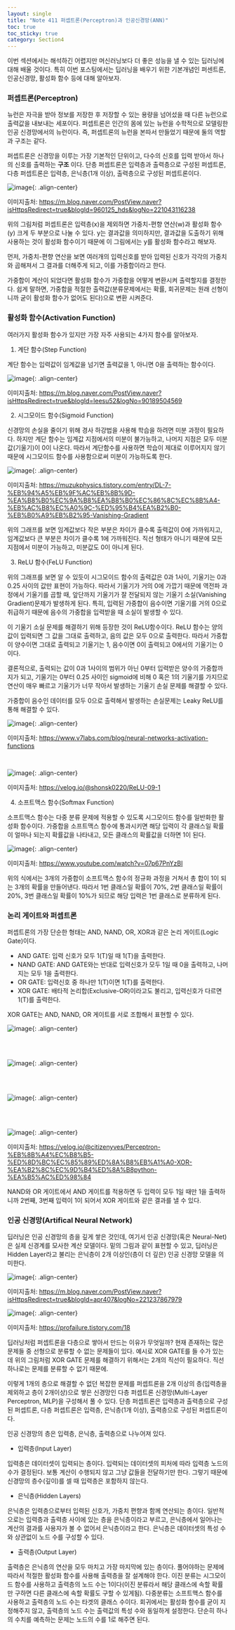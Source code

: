 ```yaml
---
layout: single
title: "Note 411 퍼셉트론(Perceptron)과 인공신경망(ANN)"
toc: true
toc_sticky: true
category: Section4
---
```


이번 섹션에서는 해석하긴 어렵지만 머신러닝보다 더 좋은 성능을 낼 수 있는 딥러닝에 대해 배울 것이다. 특히 이번 포스팅에서는 딥러닝을 배우기 위한 기본개념인 퍼센트론, 인공신경망, 활성화
함수 등에 대해 알아보자.

### 퍼셉트론(Perceptron)
뉴런은 자극을 받아 정보를 저장한 후 저장할 수 있는 용량을 넘어섰을 때 다른 뉴런으로 출력값을 내보내는 세포이다. 퍼셉트론은 인간의 몸에 있는 뉴런을 수학적으로 모델링한 인공 신경망에서의 뉴런이다. 즉, 퍼셉트론의 뉴런을 본따서 만들었기 때문에 둘의 역할과 구조는 같다.

퍼셉트론은 신경망을 이루는 가장 기본적인 단위이고, 다수의 신호를 입력 받아서 하나의 신호를 출력하는 **구조** 이다. 단층 퍼셉트론은 입력층과 출력층으로 구성된 퍼셉트론, 다층 퍼셉트론은 입력층, 은닉층(1개 이상), 출력층으로 구성된 퍼셉트론이다.

![image](https://user-images.githubusercontent.com/97672187/165420850-ffcd20cd-ee28-4edd-8c13-6231da0c2886.png){: .align-center}

이미지출처: https://m.blog.naver.com/PostView.naver?isHttpsRedirect=true&blogId=960125_hds&logNo=221043116238

위의 그림처럼 퍼셉트론은 입력층(x)을 제외하면 가중치-편향 연산(w)과 활성화 함수(y) 크게 두 부분으로 나눌 수 있다. y는 결과값을 의미하지만, 결과값을 도출하기 위해 사용하는 것이
활성화 함수이기 때문에 이 그림에서는 y를 활성화 함수라고 해보자.

먼저, 가중치-편향 연산을 보면 여러개의 입력신호를 받아 입력된 신호가 각각의 가중치와 곱해져서 그 결과를 더해주게 되고, 이를 가중합이라고 한다.

가중합이 계산이 되었다면 활성화 함수가 가중합을 어떻게 변환시켜 출력할지를 결정한다. 쉽게 말하면, 가중합을 적절한 출력값(분류문제에서는 확률, 회귀문제는 원래 선형이니까 굳이
활성화 함수가 없어도 된다)으로 변환 시켜준다.

### 활성화 함수(Activation Function)
여러가지 활성화 함수가 있지만 가장 자주 사용되는 4가지 함수를 알아보자.

1) 계단 함수(Step Function)

계단 함수는 입력값이 임계값을 넘기면 출력값을 1, 아니면 0을 출력하는 함수이다.

![image](https://user-images.githubusercontent.com/97672187/165421654-5d3ab06a-b7bd-4420-a2cc-a0cb6821d5da.png){: .align-center}

이미지출처: https://m.blog.naver.com/PostView.naver?isHttpsRedirect=true&blogId=leesu52&logNo=90189504569


2) 시그모이드 함수(Sigmoid Function)

신경망의 손실을 줄이기 위해 경사 하강법을 사용해 학습을 하려면 미분 과정이 필요하다. 하지만 계단 함수는 임계값 지점에서의 미분이 불가능하고, 나머지 지점은 모두 미분값(기울기)이
0이 나온다. 따라서 계단함수를 사용하면 학습이 제대로 이루어지지 않기 때문에 시그모이드 함수를 사용함으로써 미분이 가능하도록 한다.

![image](https://user-images.githubusercontent.com/97672187/165478281-a70260d3-3912-4d56-b13e-f2cec6f52fe7.png){: .align-center}

이미지출처: https://muzukphysics.tistory.com/entry/DL-7-%EB%94%A5%EB%9F%AC%EB%8B%9D-%EA%B8%B0%EC%9A%B8%EA%B8%B0%EC%86%8C%EC%8B%A4-%EB%AC%B8%EC%A0%9C-%ED%95%B4%EA%B2%B0-%EB%B0%A9%EB%B2%95-Vanishing-Gradient

위의 그래프를 보면 임계값보다 작은 부분은 차이가 클수록 출력값이 0에 가까워지고, 임계값보다 큰 부분은 차이가 클수록 1에 가까워진다.
직선 형태가 아니기 때문에 모든 지점에서 미분이 가능하고, 미분값도 0이 아니게 된다.

3) ReLU 함수(FeLU Function)

위의 그래프를 보면 알 수 있듯이 시그모이드 함수의 출력값은 0과 1사이, 기울기는 0과 0.25 사이의 값만 표현이 가능하다. 따라서 기울기가 거의 0에 가깝기 때문에 역전파 과정에서 기울기를 곱할 때, 앞단까지 기울기가 잘 전달되지 않는
기울기 소실(Vanishing Gradient)문제가 발생하게 된다. 특히, 입력된 가중합이 음수이면 기울기를 거의 0으로 취급하기 때문에 음수의 가중합을 입력받을 때 소실이 발생할 수 있다.

이 기울기 소실 문제를 해결하기 위해 등장한 것이 ReLU함수이다.
ReLU 함수는 양의 값이 입력되면 그 값을 그대로 출력하고, 음의 값은 모두 0으로 출력한다. 따라서 가중합이 양수이면 그대로 출력되고 기울기는 1, 음수이면 0이 출력되고 0에서의
기울기는 0이다. 

결론적으로, 출력되는 값이 0과 1사이의 범위가 아닌 0부터 입력받은 양수의 가중합까지가 되고, 기울기는 0부터 0.25 사이인 sigmoid에 비해 0 혹은 1의 기울기를 가지므로 연산이 매우 빠르고 기울기가 너무 작아서 발생하는 기울기 손실 문제를 해결할 수 있다. 

가중합이 음수인 데이터를 모두 0으로 출력해서 발생하는 손실문제는 Leaky ReLU를 통해 해결할 수 있다.

![image](https://user-images.githubusercontent.com/97672187/165422719-20835c7b-150a-424a-b0c6-f80a42aa1b84.png){: .align-center}

이미지출처: https://www.v7labs.com/blog/neural-networks-activation-functions

<br>

![image](https://user-images.githubusercontent.com/97672187/165422533-31d70af8-550d-4661-ba1b-1ed8352276b4.png){: .align-center}

이미지출처: https://velog.io/@shonsk0220/ReLU-09-1


4) 소프트맥스 함수(Softmax Function)

소프트맥스 함수는 다중 분류 문제에 적용할 수 있도록 시그모이드 함수를 일반화한 활성화 함수이다. 가중합을 소프트맥스 함수에 통과시키면 해당 입력이 각 클래스일 확률이 얼마나 되는지
확률값을 나타내고, 모든 클래스의 확률값을 더하면 1이 된다. 

![image](https://user-images.githubusercontent.com/97672187/165423247-1f822515-dfc7-4fa3-a74a-4ed37059a9ed.png){: .align-center}

이미지출처: https://www.youtube.com/watch?v=07p67PnYzBI

위의 식에서는 3개의 가중합이 소프트맥스 함수의 정규화 과정을 거쳐서 총 합이 1이 되는 3개의 확률을 만들어낸다. 
따라서 1번 클래스일 확률이 70%, 2번 클래스일 확률이 20%, 3번 클래스일 확률이 10%가 되므로 해당 입력은 1번 클래스로 분류하게 된다.

### 논리 게이트와 퍼셉트론
퍼셉트론의 가장 단순한 형태는 AND, NAND, OR, XOR과 같은 논리 게이트(Logic Gate)이다.

- AND GATE: 입력 신호가 모두 1(T)일 때 1(T)을 출력한다.
- NAND GATE: AND GATE와는 반대로 입력신호가 모두 1일 때 0을 출력하고, 나머지는 모두 1을 출력한다.
- OR GATE: 입력신호 중 하나만 1(T)이면 1(T)를 출력한다.
- XOR GATE: 배타적 논리합(Exclusive-OR)이라고도 불리고, 입력신호가 다르면 1(T)를 출력한다.

XOR GATE는 AND, NAND, OR 게이트를 서로 조합해서 표현할 수 있다.

![image](https://user-images.githubusercontent.com/97672187/165428282-2fc75566-7153-42d4-aec8-fe217c556df0.png){: .align-center}

<br>


<br>

![image](https://user-images.githubusercontent.com/97672187/165428351-89391e12-a400-48e9-a558-4725e9d80f5e.png){: .align-center}

<br>


<br>

![image](https://user-images.githubusercontent.com/97672187/165428397-3082e4c0-1135-4209-9206-e48fb92b2ed1.png){: .align-center}

<br>


<br>

![image](https://user-images.githubusercontent.com/97672187/165428420-9748346f-0907-4395-b097-bb5287613bbd.png){: .align-center}

이미지출처: https://velog.io/@citizenyves/Perceptron-%EB%8B%A4%EC%B8%B5-%ED%8D%BC%EC%85%89%ED%8A%B8%EB%A1%A0-XOR-%EA%B2%8C%EC%9D%B4%ED%8A%B8python-%EA%B5%AC%ED%98%84

NAND와 OR 게이트에서 AND 게이트를 적용하면 두 입력이 모두 1일 때만 1을 출력하니까 2번째, 3번째 입력이 1이 되어서 XOR 게이트와 같은 결과를 낼 수 있다.

### 인공 신경망(Artifical Neural Network)
딥러닝은 인공 신경망의 층을 깊게 쌓은 것인데, 여기서 인공 신경망(혹은 Neural-Net)은 실제 신경계를 모사한 계산 모델이다. 밑의 그림과 같이 표현할 수 있고,
딥러닝은 Hidden Layer라고 불리는 은닉층이 2개 이상인(층이 더 깊은) 인공 신경망 모델을 의미한다.

![image](https://user-images.githubusercontent.com/97672187/165429549-f3e86b58-07d1-417e-b589-9389e1ad3f19.png){: .align-center}

이미지출처: https://m.blog.naver.com/PostView.naver?isHttpsRedirect=true&blogId=apr407&logNo=221237867979


![image](https://user-images.githubusercontent.com/97672187/165428966-20b61ce2-7972-4a42-9f38-fb26b3a7e8b4.png){: .align-center}

이미지출처: https://profailure.tistory.com/18

딥러닝처럼 퍼셉트론을 다층으로 쌓아서 만드는 이유가 무엇일까? 현재 존재하는 많은 문제들 중 선형으로 분류할 수 없는 문제들이 있다. 
예시로 XOR GATE를 들 수가 있는데 위의 그림처럼 XOR GATE 문제를 해결하기 위해서는 2개의 직선이 필요하다. 직선 하나로는 문제를 분류할 수 없기 때문에.

이렇게 1개의 층으로 해결할 수 없던 복잡한 문제를 퍼셉트론을 2개 이상의 층(입력층을 제외하고 층이 2개이상)으로 쌓은 신경망인 다층 퍼셉트론 신경망(Multi-Layer Perceptron, MLP)을 구성해서 풀 수 있다.
단층 퍼셉트론은 입력층과 출력층으로 구성된 퍼셉트론, 다층 퍼셉트론은 입력층, 은닉층(1개 이상), 출력층으로 구성된 퍼셉트론이다.

인공 신경망의 층은 입력층, 은닉층, 출력층으로 나누어져 있다.

- 입력층(Input Layer)

입력층은 데이터셋이 입력되는 층이다. 입력되는 데이터셋의 피처에 따라 입력층 노드의 수가 결정된다. 보통 계산이 수행되지 않고 그냥 값들을 전달하기만 한다. 그렇기 때문에
신경망의 층수(깊이)를 셀 때 입력층은 포함하지 않는다.

- 은닉층(Hidden Layers)

은닉층은 입력층으로부터 입력된 신호가, 가중치 편향과 함께 연산되는 층이다. 일반적으로는 입력층과 출력층 사이에 있는 층을 은닉층이라고 부르고, 은닉층에서 일어나는 계산의
결과를 사용자가 볼 수 없어서 은닉층이라고 한다. 은닉층은 데이터셋의 특성 수와 상관없이 노드 수를 구성할 수 있다.

- 출력층(Output Layer)

출력층은 은닉층의 연산을 모두 마치고 가장 마지막에 있는 층이다. 풀어야하는 문제에 따라서 적절한 활성화 함수를 사용해 출력층을 잘 설계해야 한다.
이진 분류는 시그모이드 함수를 사용하고 출력층의 노드 수는 1이다(이진 분류라서 해당 클래스에 속할 확률만 구하면 다른 클래스에 속할 확률도 구할 수 있게됨). 
다중분류는 소프트맥스 함수를 사용하고 출력층의 노드 수는 타겟의 클래스 수이다.
회귀에서는 활성화 함수를 굳이 지정해주지 않고, 출력층의 노드 수는 출력값의 특성 수와 동일하게 설정한다. 단순히 하나의 수치를 예측하는 문제는 노드의 수를 1로 해주면 된다.

